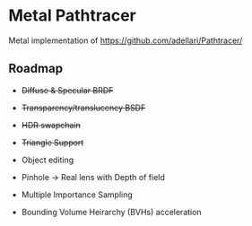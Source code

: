 # Metal Pathtracer
Metal implementation of https://github.com/adellari/Pathtracer/

## Roadmap
- ~~Diffuse & Specular BRDF~~

- ~~Transparency/translucency BSDF~~

- ~~HDR swapchain~~

- ~~Triangle Support~~

- Object editing

- Pinhole -> Real lens with Depth of field

- Multiple Importance Sampling

- Bounding Volume Heirarchy (BVHs) acceleration



